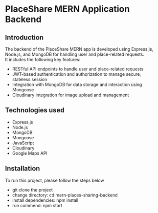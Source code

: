 # PlaceShare MERN Application Backend

## Introduction
The backend of the PlaceShare MERN app is developed using Express.js, Node.js, and MongoDB for handling user and place-related requests.  
It includes the following key features:
- RESTful API endpoints to handle user and place-related requests 
- JWT-based authentication and authorization to manage secure, stateless session
- Integration with MongoDB for data storage and interaction using Mongoose 
- Cloudinary integration for image upload and management

## Technologies used
- Express.js
- Node.js
- MongoDB
- Mongoose
- JavaScript
- Cloudinary
- Google Maps API 

## Installation
To run this project, please follow the steps below

- git clone the project
- change directory: cd mern-places-sharing-backend
- install dependencies: npm install
- run commend: npm start
